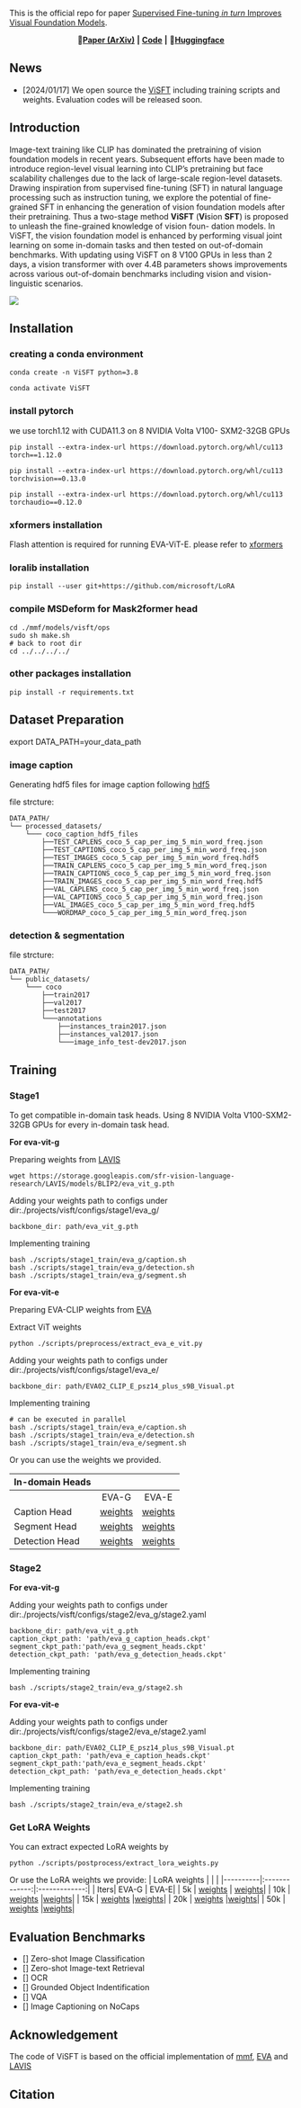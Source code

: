 This is the official repo for paper [Supervised Fine-tuning *in turn* Improves Visual Foundation Models]().

<div align="center">

📃[**Paper (ArXiv)**]() **|** [**Code**]() **|** 🤗[**Huggingface**](https://huggingface.co/TencentARC/ViSFT)



</div>

## News
* [2024/01/17] We open source the [ViSFT]() including training scripts and weights. Evaluation codes will be released soon.

## Introduction
Image-text training like CLIP has dominated the pretraining of vision foundation models in recent years. Subsequent efforts have been made to introduce region-level visual learning into CLIP’s pretraining but face scalability challenges due to the lack of large-scale region-level datasets. Drawing inspiration from supervised fine-tuning (SFT) in natural language processing such as instruction tuning, we explore the potential of fine-grained SFT in enhancing the generation of vision foundation models after their pretraining. Thus a two-stage method **ViSFT** (**Vi**sion **SFT**) is proposed to unleash the fine-grained knowledge of vision foun- dation models. In ViSFT, the vision foundation model is enhanced by performing visual joint learning on some in-domain tasks and then tested on out-of-domain benchmarks. With updating using ViSFT on 8 V100 GPUs in less than 2 days, a vision transformer with over 4.4B parameters shows improvements across various out-of-domain benchmarks including vision and vision-linguistic scenarios.

<img src="./assets/overview.png" align=center />

## Installation

### creating a conda environment
```
conda create -n ViSFT python=3.8

conda activate ViSFT
```
### install pytorch
we use torch1.12 with CUDA11.3 on 8 NVIDIA Volta V100- SXM2-32GB GPUs
```
pip install --extra-index-url https://download.pytorch.org/whl/cu113 torch==1.12.0

pip install --extra-index-url https://download.pytorch.org/whl/cu113 torchvision==0.13.0

pip install --extra-index-url https://download.pytorch.org/whl/cu113 torchaudio==0.12.0 
```


### xformers installation

Flash attention is required for running EVA-ViT-E.
please refer to [xformers](https://github.com/facebookresearch/xformers)

### loralib installation

```
pip install --user git+https://github.com/microsoft/LoRA
```

### compile MSDeform for Mask2former head
```
cd ./mmf/models/visft/ops
sudo sh make.sh
# back to root dir
cd ../../../../
```

### other packages installation
```
pip install -r requirements.txt
```

## Dataset Preparation

export DATA_PATH=your_data_path

### image caption
Generating hdf5 files for image caption following [hdf5](https://github.com/sgrvinod/a-PyTorch-Tutorial-to-Image-Captioning/blob/master/create_input_files.py)

file strcture:

```
DATA_PATH/
└── processed_datasets/
    └─── coco_caption_hdf5_files
        ├──TEST_CAPLENS_coco_5_cap_per_img_5_min_word_freq.json
        ├──TEST_CAPTIONS_coco_5_cap_per_img_5_min_word_freq.json
        ├──TEST_IMAGES_coco_5_cap_per_img_5_min_word_freq.hdf5
        ├──TRAIN_CAPLENS_coco_5_cap_per_img_5_min_word_freq.json
        ├──TRAIN_CAPTIONS_coco_5_cap_per_img_5_min_word_freq.json
        ├──TRAIN_IMAGES_coco_5_cap_per_img_5_min_word_freq.hdf5
        ├──VAL_CAPLENS_coco_5_cap_per_img_5_min_word_freq.json
        ├──VAL_CAPTIONS_coco_5_cap_per_img_5_min_word_freq.json
        ├──VAL_IMAGES_coco_5_cap_per_img_5_min_word_freq.hdf5
        └───WORDMAP_coco_5_cap_per_img_5_min_word_freq.json
```
### detection & segmentation

file strcture:

```
DATA_PATH/
└── public_datasets/
    └─── coco
        ├──train2017
        ├──val2017
        ├──test2017
        └───annotations
            ├──instances_train2017.json
            ├──instances_val2017.json
            └───image_info_test-dev2017.json
```

## Training
### Stage1
To get compatible in-domain task heads. Using 8 NVIDIA Volta V100-SXM2-32GB GPUs for every in-domain task head.

**For eva-vit-g**

Preparing weights from [LAVIS](https://github.com/salesforce/LAVIS)
```
wget https://storage.googleapis.com/sfr-vision-language-research/LAVIS/models/BLIP2/eva_vit_g.pth
```
Adding your weights path to configs under dir:./projects/visft/configs/stage1/eva_g/
```
backbone_dir: path/eva_vit_g.pth
```
Implementing training
```
bash ./scripts/stage1_train/eva_g/caption.sh
bash ./scripts/stage1_train/eva_g/detection.sh
bash ./scripts/stage1_train/eva_g/segment.sh
```

**For eva-vit-e**

Preparing EVA-CLIP weights from [EVA](https://huggingface.co/QuanSun/EVA-CLIP/blob/main/EVA02_CLIP_E_psz14_plus_s9B.pt)

Extract ViT weights
```
python ./scripts/preprocess/extract_eva_e_vit.py
```
Adding your weights path to configs under dir:./projects/visft/configs/stage1/eva_e/
```
backbone_dir: path/EVA02_CLIP_E_psz14_plus_s9B_Visual.pt
```
Implementing training
```
# can be executed in parallel
bash ./scripts/stage1_train/eva_e/caption.sh
bash ./scripts/stage1_train/eva_e/detection.sh
bash ./scripts/stage1_train/eva_e/segment.sh
```

Or you can use the weights we provided.

| In-domain Heads  |           | | 
|----------|:-------------:|:-------------:|
| |       EVA-G     |  EVA-E|
| Caption Head |  [weights](https://huggingface.co/TencentARC/ViSFT/blob/main/eva_g_caption_heads.ckpt) | [weights](https://huggingface.co/TencentARC/ViSFT/blob/main/eva_e_caption_heads.ckpt)|
| Segment Head |    [weights](https://huggingface.co/TencentARC/ViSFT/blob/main/eva_g_segment_heads.ckpt)   |[weights](https://huggingface.co/TencentARC/ViSFT/blob/main/eva_e_segment_heads.ckpt)|
| Detection Head | [weights](https://huggingface.co/TencentARC/ViSFT/blob/main/eva_g_detection_heads.ckpt) |[weights](https://huggingface.co/TencentARC/ViSFT/blob/main/eva_e_detection_heads.ckpt)|


### Stage2

**For eva-vit-g**

Adding your weights path to configs under dir:./projects/visft/configs/stage2/eva_g/stage2.yaml
```
backbone_dir: path/eva_vit_g.pth
caption_ckpt_path: 'path/eva_g_caption_heads.ckpt'
segment_ckpt_path:'path/eva_g_segment_heads.ckpt'
detection_ckpt_path: 'path/eva_g_detection_heads.ckpt'
```
Implementing training
```
bash ./scripts/stage2_train/eva_g/stage2.sh
```

**For eva-vit-e**

Adding your weights path to configs under dir:./projects/visft/configs/stage2/eva_e/stage2.yaml
```
backbone_dir: path/EVA02_CLIP_E_psz14_plus_s9B_Visual.pt
caption_ckpt_path: 'path/eva_e_caption_heads.ckpt'
segment_ckpt_path:'path/eva_e_segment_heads.ckpt'
detection_ckpt_path: 'path/eva_e_detection_heads.ckpt'
```
Implementing training
```
bash ./scripts/stage2_train/eva_e/stage2.sh
```
### Get LoRA Weights
You can extract expected LoRA weights by

```
python ./scripts/postprocess/extract_lora_weights.py
```

Or use the LoRA weights we provide:
| LoRA weights |           | | 
|----------|:-------------:|:-------------:|
|  Iters|     EVA-G     |  EVA-E|
| 5k |  [weights](https://huggingface.co/TencentARC/ViSFT/blob/main/eva_g_lora_5000.pt) | [weights](https://huggingface.co/TencentARC/ViSFT/blob/main/eva_e_lora_5000.pt)|
| 10k |    [weights](https://huggingface.co/TencentARC/ViSFT/blob/main/eva_g_lora_10000.pt)   |[weights](https://huggingface.co/TencentARC/ViSFT/blob/main/eva_e_lora_10000.pt)|
| 15k |    [weights](https://huggingface.co/TencentARC/ViSFT/blob/main/eva_g_lora_15000.pt)   |[weights](https://huggingface.co/TencentARC/ViSFT/blob/main/eva_e_lora_15000.pt)|
| 20k |    [weights](https://huggingface.co/TencentARC/ViSFT/blob/main/eva_g_lora_20000.pt)   |[weights](https://huggingface.co/TencentARC/ViSFT/blob/main/eva_e_lora_20000.pt)|
| 50k | [weights](https://huggingface.co/TencentARC/ViSFT/blob/main/eva_g_lora_50000.pt) |[weights](https://huggingface.co/TencentARC/ViSFT/blob/main/eva_e_lora_50000.pt)|
## Evaluation Benchmarks
- [] Zero-shot Image Classification
- [] Zero-shot Image-text Retrieval
- [] OCR
- [] Grounded Object Indentification
- [] VQA
- [] Image Captioning on NoCaps

## Acknowledgement
The code of ViSFT is based on the official implementation of [mmf](https://github.com/facebookresearch/mmf), [EVA](https://github.com/baaivision/EVA/tree/master) and [LAVIS](https://github.com/salesforce/LAVIS/tree/main)

## Citation



